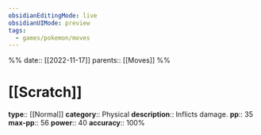 ```yaml
---
obsidianEditingMode: live
obsidianUIMode: preview
tags:
  - games/pokemon/moves
---
```

%%
date:: [[2022-11-17]]
parents:: [[Moves]]
%%

# [[Scratch]]

**type**:: [[Normal]]
**category**:: Physical
**description**:: Inflicts damage.
**pp**:: 35
**max-pp**:: 56
**power**:: 40
**accuracy**:: 100%